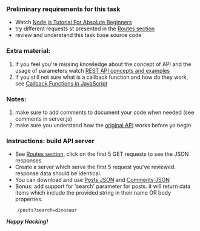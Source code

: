 ### Preliminary requirements for this task

* Watch [Node.js Tutorial For Absolute Beginners](https://www.youtube.com/watch?v=U8XF6AFGqlc)
* try different requests st presented in the [Routes section](https://jsonplaceholder.typicode.com/)
* review and understand this task base source code

### Extra material:
1. If you feel you're missing knowledge about the concept of API and the usage of parameters watch
[REST API concepts and examples](https://www.youtube.com/watch?v=7YcW25PHnAA)
2. If you still not sure what is a callback function and how do they work, see [Callback Functions in JavaScript](https://www.youtube.com/watch?v=GxyFlXbhdsY)

### Notes:
1.  make sure to add comments to document your code when needed (see comments in server.js)
2.  make sure you understand how the [original API](https://jsonplaceholder.typicode.com/) works before yo begin

### Instructions: build API server

* See [Routes section](https://jsonplaceholder.typicode.com/), click on the first 5 GET requests to see the JSON responses
* Create a server which serve the first 5 request you've reviewed. response data should be identical.
* You can download and use [Posts JSON](https://jsonplaceholder.typicode.com/posts) and [Comments JSON](https://jsonplaceholder.typicode.com/comments)
* Bonus: add support for 'search' parameter for posts. it will return data items which include the provided string in their name OR body properties.

```
   	/posts?search=dinosaur
```

***Happy Hacking!***